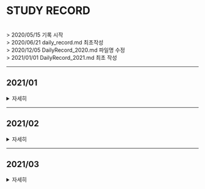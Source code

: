 # STUDY RECORD
<br>
> 2020/05/15 기록 시작<br>
> 2020/06/21 daily_record.md 최초작성<br>
> 2020/12/05 DailyRecord_2020.md 파일명 수정<br>
> 2021/01/01 DailyRecord_2021.md 최초 작성
<br>

***
## 2021/01
<details value="보기">
<summary>자세히</summary>
<div markdown="1">

|날짜|내용|분류|설명|
|----:|:----|:----|:----|
|21/01/01|BOJ 10162|기초|-|
|21/01/02|BOJ 2845|기초|-|
|21/01/03|BOJ 10214|기초|-|
||BOJ 2774|기초||
|21/01/04|BOJ 3003|기초|-| 
||BOJ 12713|브루트포스|-|
|21/01/05|BOJ 5586|기초|-|
|21/01/06|BOJ 9610|기초|-|
||BOJ 18133|SCC|-|
|21/01/07|BOJ 10988|기초|-|
||BOJ 11931|기초|-|
||BOJ 2578|브루트포스|-|
||BOJ 2399|기초|-|
||BOJ 11656|문자열|-|
|21/01/08|BOJ 11004|기초|-|
||BOJ 7453|이분탐색|-|
||~~BOJ 11097~~|SCC|*(~ing)*|
|21/01/09|BOJ 10867|정렬|-|
||~~BOJ 11097~~|SCC|*(~ing)*|
|21/01/10|**[⭐]BOJ 11097**|SCC||
||BOJ 2789|문자열|-|
|21/01/11|BOJ 5524|기초|-|
||BOJ 10768 기초|-|
||BOJ 10801 기초|-|
||BOJ 3059 기초|-|
|21/01/12|[⭐] BOJ 3648</span>|2-SAT|-|
||~~[⭐]BOJ 3747~~|2-SAT|(~ing)|
|21/01/13|**[⭐]BOJ 3747**|2-SAT|-|
|21/01/14|BOJ 12760|기초|-|
|21/01/15|BOJ 4470|기초|-|
|21/01/16|BOJ 4084|기초|-|
||**[⭐]BOJ 1217**|2-SAT|-|
|21/01/17|BOJ 10173|문자열|-| 
||BOJ 5598|문자열|-| 
||BOJ 2857|문자열|-| 
||BOJ 14503|시뮬레이션|-|
|21/01/18|BOJ 1271|기초|-|
||BOJ 16398|MST|-|
||BOJ 10423|MST|-|
||BOJ 2338|기초|-|
||BOJ 14645|기초|-|
||BOJ 6749|기초|-| 
||BOJ 14652|기초|-| 
||BOJ 15727|기초|-| 
|21/01/19|BOJ 14938|플로이드-워셜|-|
||BOJ 1748|기초|-|
|21/01/20|BOJ 1446|다익스트라|-|
|21/01/21|BOJ 4493|구현|-|
|21/01/22|BOJ 18223|다익스트라|-|
|21/01/23|BOJ 18352|다익스트라|-| 
||BOJ 13424|다익스트라|-|
|21/01/24|BOJ 15641|이분탐색|-|
||BOJ 1072|파라메트릭 탐색|-|
|21/01/25|BOJ 2110|파라메트릭 탐색|-|
|21/01/26|BOJ 2343|파라메트릭 탐색|-|
||BOJ 2776|해싱|-|
||BOJ 5972|다익스트라|-|
|21/01/27|BOJ 11382|기초|-|
|21/01/28|BOJ 15890|기초|-|
||BOJ 11966|날먹|-| 
|21/01/29|BOJ 3079|이분탐색|-| 
||BOJ 1786|KMP|-| 
|21/01/30|BOJ 6236|이분탐색|-|
|21/01/31|BOJ 4354|KMP|-|
||BOJ 1305|KMP|-|
||BOJ 16916|KMP|-|

</div>
</details>

---

## 2021/02
<details value="보기">
<summary>자세히</summary>
<div markdown="1">

|날짜|내용|분류|설명|
|----:|:----|:----|:----|
|21/02/01|BOJ 1701|KMP|-|
||BOJ 16172|KMP|-|
||~~BOJ 7575~~|KMP|(~ing)|
|21/02/02|**[⭐]BOJ 13506**|KMP|-|
|21/02/03|BOJ 15962|날먹|-|
||~~BOJ 2470~~|이분탐색|(~ing)|
|21/02/04|BOJ 2470|투 포인터, 이분탐색|-|
||BOJ 2467|투 포인터, 이분탐색|-|
||BOJ 1074|분할정복|-|
||BOJ 9253|문자열|-|
||**[⭐] BOJ 11585**|KMP, 문자열|-|
|21/02/05|BOJ 13418|MST|-|
|21/02/06|BOJ 3682|SCC|-|
|21/02/07|BOJ 14950|MST|-|
||BOJ 13905|MST|-|
|21/02/08|BOJ 16202|MST|-|
|21/02/09|BOJ 1297|수학|-| 
||BOJ 1865|벨만-포드|-|
|21/02/10|BOJ 4299|기초|🤒|
|21/02/11|BOJ 15680|기초|🤒|
|21/02/12|BOJ 10101|기초|🤧🤒|
|21/02/13|BOJ 16394|기초|🤒🤧🤒|
|21/02/14|**[⭐] BOJ 1219**|벨만-포드|-|
|21/02/15|BOJ 2638 BFS|시뮬레이션|-|
||BOJ 1038|백트래킹|-|
|21/02/16|BOJ 19944|구현|-|
|21/02/17|BOJ 10179|구현|-|
|21/02/18|BOJ 1342|완전탐색|-| 
|21/02/19|BOJ 15733|기초|-|
||~~[⭐] BOJ 9376~~|BFS|(~ing)|
||블로그|-|**벨만포드 포스팅 (1/3)**|
|21/02/20|~~[⭐] BOJ 9376~~|BFS|(~ing)|
||블로그|-|**벨만포드 포스팅 (2/3)**|
|21/02/21|**[⭐] BOJ 9376**|BFS|📃풀이 포스팅 작성|
||BOJ 2263|트리|-|
|21/02/22|BOJ 15894|기초|-|
||BOJ 1918|스택, 수식트리|풀이 포스팅 작성📃|
|21/02/23|BOJ 4305|SCC|📕풀이 포스팅|
||BOJ 1043|서로소 집합|풀이 포스팅 📗|
||BOJ 9625|DP|-|
|21/02/24|BOJ 9251|DP, LCS| 🔍복습🔍 |
||BOJ 9252|DP, LCS|-|
|21/02/25|BOJ 16953|그리디, 백트래킹|-|
||BOJ 2448|재귀|-|
|21/02/26|BOJ 5639|재귀, 자료구조|-|
||**[⭐]BOJ 11266**|DFS, 단절점| ⛏개념과 코드를 익히자⛏ |
|21/02/27|**[⭐]BOJ 11400**|DFS, 단절선| ⛏개념과 코드를 익히자⛏ |
|21/02/28|**[⭐]BOJ 2104**|세그먼트 트리, 분할정복| ⌛⏳시간 지나면 또 풀어보자.. |
||BOJ 14438|세그먼트 트리|구현 연습 필요!🏃‍|
||BOJ 14427|세그먼트 트리|구현 연습 필요!!🏃‍|
</div>
</details>

---

## 2021/03

<details value="보기">
<summary>자세히</summary>
<div markdown="1">

|날짜|내용|분류|비고|
|----:|:----|:----|:----|
|21/03/01|BOJ 11779|다익스트라, BFS 스패닝트리| 블로그 풀이 포스팅🖼 |
|21/03/02|**[⭐]BOJ 10999**|세그먼트 트리, Lazy Propagation| 어렵네..😂 / 구현 연습하기👊 |
||BOJ 14428|세그먼트 트리| - |
||BOJ 18436|세그먼트 트리| 블로그 풀이 포스팅🖋 |
|21/03/03|**[⭐]BOJ 16975**|세그먼트 트리, Lazy Propagation| 구현 연습하자 |
||~~*BOJ 1395(~ing)*~~|세그먼트 트리, Lazy Propagation| - |
|21/03/04|**BOJ 1395**|세그먼트 트리, Lazy Propagation| - |
|21/03/05|*BOJ 2934(~ing)*|세그먼트 트리, Lazy Propagation| - |
||**[⭐]BOJ 14245**|세그먼트 트리, Lazy Propagation| 다시 풀어보자 |
||**[⭐]BOJ 12844**|세그먼트 트리, Lazy Propagation| 이것도 다시..  |
|21/03/06| 알고리즘 이론 | 최소 공통 조상 (LCA, Least Common Ancestor) **(20%)** | 노션에 정리 / ~~롤리롤리롤린🎧~~ |
||BOJ 1306| 세그먼트 트리, 슬라이딩 윈도우 | - |
|21/03/07|BOJ 15802| 기초 | - |
||BOJ 12852| BFS | 풀이 포스팅 작성 👨‍💻 |
|21/03/08| 알고리즘 이론 | 최소 공통 조상 (LCA, Least Common Ancestor) **(40%)** | - |
||**[⭐]BOJ 11438**| 최소 공통 조상 (LCA) | 코드에 익숙해지기 |
|21/03/09|BOJ 11437| 최소 공통 조상 (LCA) | - |
||**[⭐]BOJ 1761**| 최소 공통 조상 (LCA) | 🎨풀이 포스팅 |
|21/03/10|***[⭐]BOJ 3176(~ing)***| 최소 공통 조상 (LCA) | 어렵네😫 |
|21/03/11|(re)BOJ 11438| 최소 공통 조상 (LCA) | 구현 연습, 😵집중이 안된다 |
|21/03/12| 알고리즘 이론 | NP/P 개념 복습, TSP | - |
||~~*BOJ 2098(~ing)*~~| DP, 비트 마스크 | DP를 활용한 TSP 문제 |
|21/03/13|BOJ 2098| DP, 비트 마스크 | 😶블로그 풀이 포스팅 |
||BOJ 1562| DP, 비트 마스크 | - |
||~~*BOJ 1194(~ing)*~~| BFS, 비트 마스크 | - |
|21/03/14|**[⭐]BOJ 1194**| BFS, 비트 마스크 | 😅많이 어렵다, 🤹‍♀️풀이 포스팅 |
|21/03/15|BOJ 4991| BFS, 비트 마스크 | 블로그 풀이 포스팅🙄 |
||BOJ 9328| BFS | - |
|21/03/16| 알고리즘 이론 | 볼록 껍질 (Convex Hull) | 노션에 정리✍ |
||BOJ 17244| BFS, 비트 마스크 | - |
|21/03/17| 알고리즘 이론 | 볼록 껍질 (Convex Hull) | ✍노션에 정리 |
||**BOJ 1708**| 볼록 껍질 (Convex Hull) | 개념 익히기🧐 |
||~~*BOJ 14868(~ing)*~~| 서로소 집합 (Disjoint Set), BFS | 차근차근 풀어보자 |
|21/03/18|~~*BOJ 14868(~ing)*~~| 서로소 집합 (Disjoint Set), BFS | 😡맞😡왜😡틀😡 |
|21/03/19|**BOJ 14868**| 서로소 집합 (Disjoint Set), BFS | 머쓱😅, 풀이 포스팅🙌 |
|| 알고리즘 이론 | 오프라인 쿼리(Offline Query) *(조금)* | - |
||**BOJ 13306**| 오프라인 쿼리(Offline Query) & 서로소 집합 | - |
|21/03/20|**BOJ 3197**| 서로소 집합 (Disjoint Set), BFS | 블로그 풀이 포스팅😙, 영화🎞 |
|21/03/21|BOJ 17398| 서로소 집합 (Disjoint Set) | 풀이 포스팅👓 |
|21/03/22| 알고리즘 이론 | 비트 마스킹 | 노션에 정리🎓 |
|| BOJ 9938 | 서로소 집합 (Disjoint Set) | 💌블로그 풀이 |
|21/03/23|*BOJ 3830 (~ing)*| 서로소 집합 (Disjoint Set) | - |
||*BOJ 2169 (~ing)*| 동적 계획법 (Dynamic Programming) | - |
|21/03/24|BOJ 2169| 동적 계획법 (Dynamic Programming) | - |
||**[⭐]BOJ 3830**| 서로소 집합 (Disjoint Set) | 어..렵.. |
|21/03/25| 알고리즘 이론 | 동적 계획법 (Dynamic Programming) | 🎒 **0-1 Knapsack 문제** 복습 및 노션에 정리 |
||BOJ 7579| 동적 계획법 (Dynamic Programming) | 0-1 Knapsack |
|21/03/26|BOJ 2629| 동적 계획법 (Dynamic Programming) | 0-1 Knapsack 문제, 블로그 풀이 📖 |
|21/03/27|소켓 프로그래밍| 소켓 통신 기본, Winsock2  | 노션에 정리🖋 |
|21/03/28|BOJ 17845| 동적 계획법 (Dynamic Programming) | 0-1 Knapsack🎒, 풀이 포스팅🎞 |
||소켓 프로그래밍| - | 클론 코드에 설명 달기🗡 |
||시스템 프로그래밍| 멀티 스레드 (Multithread) | 🙄노션에 정리 |
|21/03/29|시스템 프로그래밍|멀티 스레드 (Multithread) |복습|
||코드 수정|Oriburger/cpp-chat| - |
|21/03/30|알고리즘 이론| 동적 계획법 (Dynamic Programming) | LIS 복습, 실제 해 도출(n^2), 블로그 포스팅 내용 추가|
||(re)BOJ 14002| 동적 계획법 (Dynamic Programming) | - |
|21/03/31|알고리즘 이론| 동적 계획법 (Dynamic Programming) | LIS 복습, 사지방 자리 놓침..; |
</div>

---

## 2021/04
<details value="보기">
<summary>자세히</summary>
<div markdown="1">

|날짜|분류|내용|비고|
|----:|:----|:----|:----|
|21/04/01|이론 공부 | 이분 탐색 (Binary Search)) | LIS 실제 경로 출력하기 (NlogN), 기존 포스팅에 내용 추가|
||**BOJ 14003**| 이분 탐색 (Binary Search) | LIS, 풀이 포스팅 😯|
||**BOJ 2568**| 이분 탐색 (Binary Search) | LIS |
|21/04/02|이론 공부 | 소켓 프로그래밍 (Socket Programming) | Winsock2에서의 멀티플렉싱 <i>~~(아주 조금)~~</i>, 노션에 정리📃 |
||||ㄴ> 어렵네😅|
|21/04/03|**BOJ 2532**| 이분 탐색 (Binary Search) | LIS(NlogN), 블로그 포스팅😶 |
|21/04/04|이론 공부| 소켓 프로그래밍 (Socket Programming) | 연습용 프로젝트 - **"cpp-chat💬"** |
|21/04/05|BOJ 1818| 이분 탐색 (Binary Search) | LIS(NlogN), 풀이 포스팅🎓 |
||**[⭐]BOJ 10651**| 이분 탐색 (Binary Search) | LIS(NlogN) |
|21/04/06|PG 추석 트래픽| 문자열, 구현 | 스파게티 코드🍝 |
||PG 뉴스 클러스터링| 문자열, 자료구조, 구현 | <i>~~풀이 포스팅 작성(~ing)~~</i>  |
|21/04/07|PG 뉴스 클러스터링| 문자열, 자료구조, 구현 | 풀이 포스팅 작성 |
||PG 프렌즈4블록| 구현 | 풀이 포스팅 작성 |
||이론 공부| TCP/IP 프로토콜 | 노션에 정리📑 |
|21/04/08|PG 비밀지도| 구현 | 블로그 포스팅 작성 |
||이론 공부| TCP/IP 프로토콜, 데이터 전송 원리 | 노션에 정리📑, 블로그 포스팅 작성 |
|21/04/09|PG 타겟넘버| DFS | 블로그 포스팅 작성 |
||이론 공부| 소켓이란? | 노션에 정리📑|
|21/04/10|이론 공부| 소켓 프로그래밍 | Winsock2 초기화/종료/에러처리, 소켓 생성/종료, 노션에 정리📃 |
|21/04/11|이론 공부| 소켓 프로그래밍 | 소켓 주소 구조체, byte ordering, 노션에 정리📃 |
||Toy Project|**cli_bubble_pop🎈**| 소켓 프로그래밍 공부 |
|21/04/12|BOJ 9576| 그리디 알고리즘 | 블로그 풀이 작성🎤 |
|21/04/13|PG K번째 수| 정렬 | 간단한 풀이 포스팅🚖 |
|21/04/14|이론 공부| 소켓 프로그래밍 | 노션에 정리😞 |
|21/04/15|Toy Project|**cli_bubble_pop🎈** | - |
||이론 공부| 소켓 프로그래밍 | TCP 서버-클라이언트 동작 원리, 노션에 정리😉 |
|21/04/16|이론 공부| 소켓 프로그래밍 | 노션에 정리 |
|21/04/17|*BOJ 1071 (~ing)*| 그리디 알고리즘 | 드디어🎈 |
|21/04/18| - | - | new 데스크톱 세팅 |
|21/04/19|PG 완주하지 못한 선수| 자료구조 | 풀이 포스팅 |
|21/04/20|BOJ 1071| 그리디 알고리즘 | 블로그 풀이😋 |
|21/04/21|PG 더 맵게| 힙 자료구조 (Heap) | - |
|21/04/22|PG 모의고사| 완전탐색 | 🚅😴 |
|21/04/23|*PG 가장 큰 수(~ing)*|정렬| - |
|21/04/24|*PG 가장 큰 수(~ing)*|정렬| 두통🤕 |
|21/04/25|PG 가장 큰 수|정렬| 블로그 풀이 |
|21/04/26|PG 체육복|그리디| 풀이 포스팅 |
|21/04/27|*PG N으로 표현(~ing)*| 동적 계획법 ||
|21/04/28|*PG N으로 표현(~ing)*| 동적 계획법 | 두통, *undo* |
|21/04/29|PG 가장 먼 노드| BFS | 풀이 포스팅 🤖 |
|21/04/30|*PG 순위(~ing)*| 그래프 | - |
</div>
</details>

---
<!--
## 2021/05
<details value="보기">
<summary>자세히</summary>
<div markdown="1">

</div>
</details>

---

## 2021/06

<details>
<summary>자세히</summary>
<div markdown="1">

</div>
</details>

---

## 2021/07

<details>
<summary>자세히</summary>
<div markdown="1">

</div>
</details>

---

## 2021/08

<details>
<summary>자세히</summary>
<div markdown="1">

</div>
</details>

---

## 2021/10

<details>
<summary>자세히</summary>
<div markdown="1">

</div>
</details>

---

## 2021/11

<details>
<summary>자세히</summary>
<div markdown="1">

</div>
</details>

---

## 2021/12

<details>
<summary>자세히</summary>
<div markdown="1">

</div>
</details>

-->
